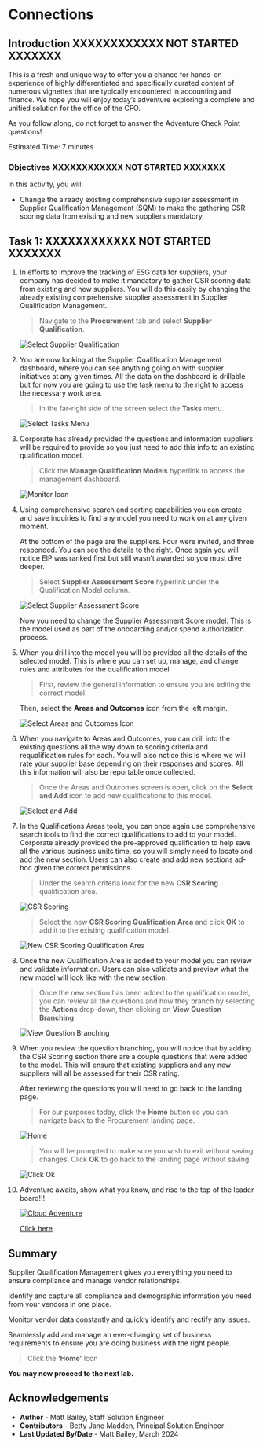 # Connections
 
## Introduction XXXXXXXXXXXX NOT STARTED XXXXXXX
 
This is a fresh and unique way to offer you a chance for hands-on experience of highly differentiated and specifically curated content of numerous vignettes that are typically encountered in accounting and finance. We hope you will enjoy today’s adventure exploring a complete and unified solution for the office of the CFO.

As you follow along, do not forget to answer the Adventure Check Point questions! 


Estimated Time: 7 minutes


### Objectives XXXXXXXXXXXX NOT STARTED XXXXXXX

In this activity, you will:
* Change the already existing comprehensive supplier assessment in Supplier Qualification Management (SQM) to make the gathering CSR scoring data from existing and new suppliers mandatory.
 



## Task 1: XXXXXXXXXXXX NOT STARTED XXXXXXX

1. In efforts to improve the tracking of ESG data for suppliers, your company has decided to make it mandatory to gather CSR scoring data from existing and new suppliers. You will do this easily by changing the already existing comprehensive supplier assessment in Supplier Qualification Management.

    > Navigate to the **Procurement** tab and select **Supplier Qualification**.

    ![Select Supplier Qualification](images/select-supplier-qualification.png)


2. You are now looking at the Supplier Qualification Management dashboard, where you can see anything going on with supplier initiatives at any given times. All the data on the dashboard is drillable but for now you are going to use the task menu to the right to access the necessary work area.

    > In the far-right side of the screen select the **Tasks** menu.

    ![Select Tasks Menu](images/select-tasks-menu.png)


3. Corporate has already provided the questions and information suppliers will be required to provide so you just need to add this info to an existing qualification model. 

    > Click the **Manage Qualification Models** hyperlink to access the management dashboard.

    ![Monitor Icon](images/select-manage-qualification-models.png)


4. Using comprehensive search and sorting capabilities you can create and save inquiries to find any model you need to work on at any given moment. 
    
    At the bottom of the page are the suppliers. Four were invited, and three responded. You can see the details to the right. Once again you will notice EIP was ranked first but still wasn’t awarded so you must dive deeper.

    > Select **Supplier Assessment Score** hyperlink under the Qualification Model column.

    ![Select Supplier Assessment Score](images/select-supplier-assessment-score.png)

    Now you need to change the Supplier Assessment Score model. This is the model used as part of the onboarding and/or spend authorization process.


5. When you drill into the model you will be provided all the details of the selected model. This is where you can set up, manage, and change rules and attributes for the qualification model

    > First, review the general information to ensure you are editing the correct model.

    Then, select the **Areas and Outcomes** icon from the left margin.

    ![Select Areas and Outcomes Icon](images/select-areas-and-outcomes-icon.png)


6. When you navigate to Areas and Outcomes, you can drill into the existing questions all the way down to scoring criteria and requalification rules for each. You will also notice this is where we will rate your supplier base depending on their responses and scores. All this information will also be reportable once collected. 

    > Once the Areas and Outcomes screen is open, click on the **Select and Add** icon to add new qualifications to this model.

    ![Select and Add](images/select-and-add.png)


7. In the Qualifications Areas tools, you can once again use comprehensive search tools to find the correct qualifications to add to your model. Corporate already provided the pre-approved qualification to help save all the various business units time, so you will simply need to locate and add the new section. Users can also create and add new sections ad-hoc given the correct permissions.

    > Under the search criteria look for the new **CSR Scoring** qualification area. 

    ![CSR Scoring](images/csr-scoring.png)

    > Select the new **CSR Scoring Qualification Area** and click **OK** to add it to the existing qualification model.

    ![New CSR Scoring Qualification Area](images/new-csr-scoring-qualification-area.png)


8. Once the new Qualification Area is added to your model you can review and validate information. Users can also validate and preview what the new model will look like with the new section.

    > Once the new section has been added to the qualification model, you can review all the questions and how they branch by selecting the **Actions** drop-down, then clicking on **View Question Branching**

    ![View Question Branching](images/view-question-branching.png)


9. When you review the question branching, you will notice that by adding the CSR Scoring section there are a couple questions that were added to the model. This will ensure that existing suppliers and any new suppliers will all be assessed for their CSR rating.

    After reviewing the questions you will need to go back to the landing page.

    > For our purposes today, click the **Home** button so you can navigate back to the Procurement landing page.

    ![Home](images/home.png)

    > You will be prompted to make sure you wish to exit without saving changes. Click **OK** to go back to the landing page without saving.

    ![Click Ok](images/ok.png)


10. Adventure awaits, show what you know, and rise to the top of the leader board!!!
    
    [![Cloud Adventure](images/cloud-adventure-checkpoint-image.png)](https://apex.oracle.com/pls/apex/f?p=159406:20:::::CC:SCMCLOUDADVENTURE) 
    
    [Click here](https://apex.oracle.com/pls/apex/f?p=159406:20:::::CC:SCMCLOUDADVENTURE) 


## Summary

Supplier Qualification Management gives you everything you need to ensure compliance and manage vendor relationships.

Identify and capture all compliance and demographic information you need from your vendors in one place.

Monitor vendor data constantly and quickly identify and rectify any issues.

Seamlessly add and manage an ever-changing set of business requirements to ensure you are doing business with the right people.




  > Click the **‘Home’** Icon

**You may now proceed to the next lab.**

## Acknowledgements
* **Author** - Matt Bailey, Staff Solution Engineer
* **Contributors** -  Betty Jane Madden, Principal Solution Engineer
* **Last Updated By/Date** - Matt Bailey, March 2024

